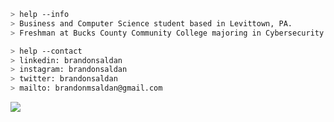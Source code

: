 ````bash
> help --info
> Business and Computer Science student based in Levittown, PA.
> Freshman at Bucks County Community College majoring in Cybersecurity.
````

````bash
> help --contact
> linkedin: brandonsaldan
> instagram: brandonsaldan
> twitter: brandonsaldan
> mailto: brandonmsaldan@gmail.com
````

![](https://komarev.com/ghpvc/?username=brandonsaldan&color=6A8AFF)
